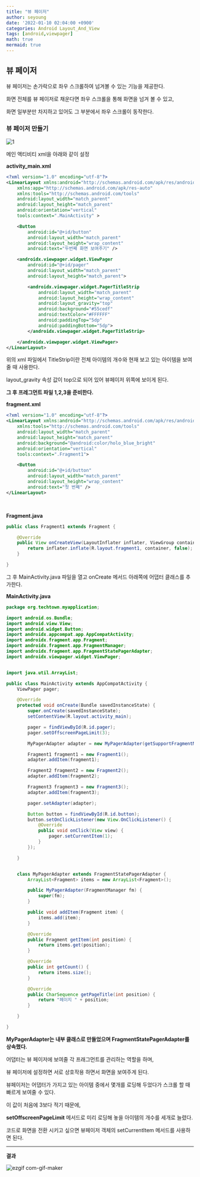 ```yaml
---
title: "뷰 페이저"
author: seyoung
date: '2022-01-10 02:04:00 +0900'
categories: Android Layout_And_View 
tags: [android,viewpager]
math: true
mermaid: true
---
```


## 뷰 페이저 

뷰 페이저는 손가락으로 좌우 스크롤하여 넘겨볼 수 있는 기능을 제공한다.

화면 전체를 뷰 페이저로 채운다면 좌우 스크롤을 통해 화면을 넘겨 볼 수 있고,

화면 일부분만 차지하고 있어도 그 부분에서 좌우 스크롤이 동작한다.


### 뷰 페이저 만들기

![1](https://user-images.githubusercontent.com/54762273/148690384-dd7ff1c1-ed4c-421f-8ffb-8defd7e8ad37.PNG)


메인 액티비티 xml을 아래와 같이 설정 

**activity_main.xml**
```xml
<?xml version="1.0" encoding="utf-8"?>
<LinearLayout xmlns:android="http://schemas.android.com/apk/res/android"
    xmlns:app="http://schemas.android.com/apk/res-auto"
    xmlns:tools="http://schemas.android.com/tools"
    android:layout_width="match_parent"
    android:layout_height="match_parent"
    android:orientation="vertical"
    tools:context=".MainActivity" >

    <Button
        android:id="@+id/button"
        android:layout_width="match_parent"
        android:layout_height="wrap_content"
        android:text="두번째 화면 보여주기" />

    <androidx.viewpager.widget.ViewPager
        android:id="@+id/pager"
        android:layout_width="match_parent"
        android:layout_height="match_parent">

        <androidx.viewpager.widget.PagerTitleStrip
            android:layout_width="match_parent"
            android:layout_height="wrap_content"
            android:layout_gravity="top"
            android:background="#55cedf"
            android:textColor="#FFFFFF"
            android:paddingTop="5dp"
            android:paddingBottom="5dp">
        </androidx.viewpager.widget.PagerTitleStrip>

    </androidx.viewpager.widget.ViewPager>
</LinearLayout>
```

위의 xml 파일에서 TitleStrip이란 전체 아이템의 개수와 현재 보고 있는 아이템을 보여줄 때 사용한다. 

layout_gravity 속성 값이 top으로 되어 있어 뷰페이저 위쪽에 보이게 된다.

**그 후 프레그먼트 파일 1,2,3을 준비한다.**


**fragment.xml**

```xml
<?xml version="1.0" encoding="utf-8"?>
<LinearLayout xmlns:android="http://schemas.android.com/apk/res/android"
    xmlns:tools="http://schemas.android.com/tools"
    android:layout_width="match_parent"
    android:layout_height="match_parent"
    android:background="@android:color/holo_blue_bright"
    android:orientation="vertical"
    tools:context=".Fragment1">

    <Button
        android:id="@+id/button"
        android:layout_width="match_parent"
        android:layout_height="wrap_content"
        android:text="첫 번째" />
</LinearLayout>
```

<br>

**Fragment.java**

```java
public class Fragment1 extends Fragment {

    @Override
    public View onCreateView(LayoutInflater inflater, ViewGroup container, Bundle savedInstanceState) {
        return inflater.inflate(R.layout.fragment1, container, false);
    }

}
```

그 후 MainActivity.java 파일을 열고 onCreate 메서드 아래쪽에 어댑터 클래스를 추가한다.

**MainActivity.java**

```java
package org.techtown.myapplication;

import android.os.Bundle;
import android.view.View;
import android.widget.Button;
import androidx.appcompat.app.AppCompatActivity;
import androidx.fragment.app.Fragment;
import androidx.fragment.app.FragmentManager;
import androidx.fragment.app.FragmentStatePagerAdapter;
import androidx.viewpager.widget.ViewPager;


import java.util.ArrayList;

public class MainActivity extends AppCompatActivity {
    ViewPager pager;

    @Override
    protected void onCreate(Bundle savedInstanceState) {
        super.onCreate(savedInstanceState);
        setContentView(R.layout.activity_main);

        pager = findViewById(R.id.pager);
        pager.setOffscreenPageLimit(3);

        MyPagerAdapter adapter = new MyPagerAdapter(getSupportFragmentManager());

        Fragment1 fragment1 = new Fragment1();
        adapter.addItem(fragment1);

        Fragment2 fragment2 = new Fragment2();
        adapter.addItem(fragment2);

        Fragment3 fragment3 = new Fragment3();
        adapter.addItem(fragment3);

        pager.setAdapter(adapter);

        Button button = findViewById(R.id.button);
        button.setOnClickListener(new View.OnClickListener() {
            @Override
            public void onClick(View view) {
                pager.setCurrentItem(1);
            }
        });

    }


    class MyPagerAdapter extends FragmentStatePagerAdapter {
        ArrayList<Fragment> items = new ArrayList<Fragment>();

        public MyPagerAdapter(FragmentManager fm) {
            super(fm);
        }

        public void addItem(Fragment item) {
            items.add(item);
        }

        @Override
        public Fragment getItem(int position) {
            return items.get(position);
        }

        @Override
        public int getCount() {
            return items.size();
        }

        @Override
        public CharSequence getPageTitle(int position) {
            return "페이지 " + position;
        }

    }

}

```

**MyPagerAdapter는 내부 클래스로 만들었으며 FragmentStatePagerAdapter를 상속했다.**

어댑터는 뷰 페이저에 보여줄 각 프래그먼트를 관리하는 역할을 하며, 

뷰 페이저에 설정하면 서로 상호작용 하면서 화면을 보여주게 된다.

뷰페이저는 어댑터가 가지고 있는 아이템 중에서 몇개를 로딩해 두었다가 스크롤 할 때 빠르게 보여줄 수 있다.

이 값이 처음에 3보다 적기 때문에,

**setOffscreenPageLimit**  메서드로 미리 로딩해 놓을 아이템의 개수를 세개로 늘렸다. 

코드로 화면을 전환 시키고 싶으면 뷰페이저 객체의 setCurrentItem 메서드를 사용하면 된다.

---

**결과**

![ezgif com-gif-maker](https://user-images.githubusercontent.com/54762273/148692482-14ded128-2a20-436e-8430-caf49aa48922.gif)


